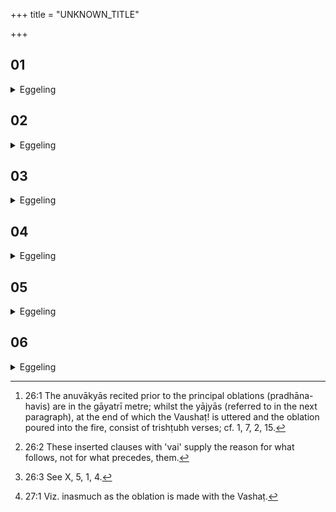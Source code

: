 +++
title = "UNKNOWN_TITLE"

+++


##  01
<details><summary>Eggeling</summary>

1. He recites a gāyatrī invitatory formula [^egg_132]: the gāyatrī consisting of three feet, these worlds being three in number [^egg_133], it is these worlds the gods thereby established.

[^egg_132]: 26:1 The anuvākyās recited prior to the principal oblations (pradhāna-havis) are in the gāyatrī metre; whilst the yājyās (referred to in the next paragraph), at the end of which the Vaushaṭ! is uttered and the oblation poured into the fire, consist of trishṭubh verses; cf. 1, 7, 2, 15.

[^egg_133]: 26:2 These inserted clauses with 'vai' supply the reason for what follows, not for what precedes, them.
</details>

##  02
<details><summary>Eggeling</summary>

2. He offers with a trishṭubh (verse): the trishṭubh consisting of four feet, and cattle being four-footed, it is cattle the gods thereby established in these established worlds.
</details>

##  03
<details><summary>Eggeling</summary>

3. The Vashaṭ-call consists of two syllables (vaushaṭ): man being two-footed; it is two-footed man they thereby established among the established cattle.
</details>

##  04
<details><summary>Eggeling</summary>

4. Two-footed man, then, is established here among cattle. In like manner this (Sacrificer) establishes thereby the worlds; and in the established worlds he establishes cattle, and among the established cattle he establishes himself: thus, indeed, is that man established among cattle, who, knowing this, offers sacrifice.
</details>

##  05
<details><summary>Eggeling</summary>

5. And when he offers, after the Vashaṭ has been uttered,--that Vashaṭ-call being yonder shining (sun), and he being the same as Death [^egg_134]--he thereby consecrates him (the Sacrificer) after death, and causes him to be born from out of it, and he is

[^egg_134]: 26:3 See X, 5, 1, 4.

delivered from that death. And the sacrifice, indeed, becomes his body: thus, having become the sacrifice, he is delivered from that death, and all his chief offerings are thereby delivered from that death [^egg_135].

[^egg_135]: 27:1 Viz. inasmuch as the oblation is made with the Vashaṭ.
</details>

##  06
<details><summary>Eggeling</summary>

6. And, verily, whatever offering he there performs, that offering becomes his body in yonder world; and when he who knows this departs this world then that offering, being behind him, calls out to him, 'Come hither, here I am, thy body;' and inasmuch as it calls out (invokes, āhvayati), it is called 'āhuti' (offering or invocation).
</details>